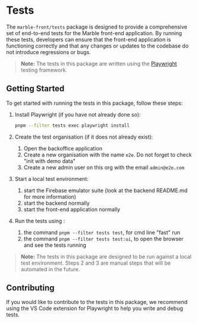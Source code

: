 # Tests

The `marble-front/tests` package is designed to provide a comprehensive set of end-to-end tests for the Marble front-end application. By running these tests, developers can ensure that the front-end application is functioning correctly and that any changes or updates to the codebase do not introduce regressions or bugs.

> **Note:** The tests in this package are written using the [Playwright](https://playwright.dev/) testing framework.

## Getting Started

To get started with running the tests in this package, follow these steps:

1. Install Playwright (if you have not already done so):

   ```bash
   pnpm --filter tests exec playwright install
   ```

2. Create the test organisation (if it does not already exist):
   1. Open the backoffice application
   2. Create a new organisation with the name `e2e`. Do not forget to check "init with demo data"
   3. Create a new admin user on this org with the email `admin@e2e.com`
3. Start a local test environment:
   1. start the Firebase emulator suite (look at the backend README.md for more information)
   2. start the backend normally
   3. start the front-end application normally
4. Run the tests using :
   1. the command `pnpm --filter tests test`, for cmd line "fast" run
   2. the command `pnpm --filter tests test:ui`, to open the browser and see the tests running

> **Note:** The tests in this package are designed to be run against a local test environment. Steps 2 and 3 are manual steps that will be automated in the future.

## Contributing

If you would like to contribute to the tests in this package, we recommend using the VS Code extension for Playwright to help you write and debug tests.
